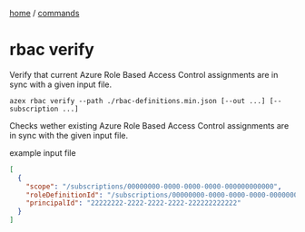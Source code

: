 [home](/readme.md) / [commands](/docs/commands/readme.md)

# rbac verify

Verify that current Azure Role Based Access Control assignments are in sync with a given input file.

```
azex rbac verify --path ./rbac-definitions.min.json [--out ...] [--subscription ...]
```

Checks wether existing Azure Role Based Access Control assignments are in sync with the given input file.

example input file
```json
[
  {
    "scope": "/subscriptions/00000000-0000-0000-0000-000000000000",
    "roleDefinitionId": "/subscriptions/00000000-0000-0000-0000-000000000000/providers/Microsoft.Authorization/roleDefinitions/11111111-1111-1111-1111-111111111111",
    "principalId": "22222222-2222-2222-2222-222222222222"
  }
]
```